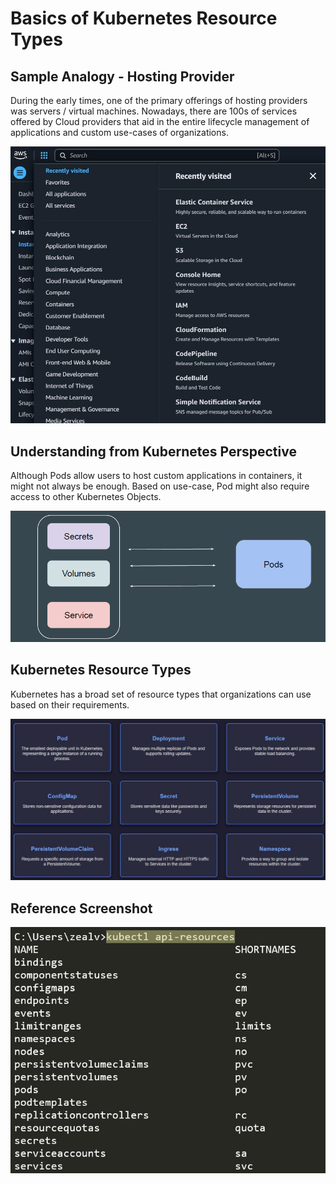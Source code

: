 # Basics of Kubernetes Resource Types

## Sample Analogy - Hosting Provider

During the early times, one of the primary offerings of hosting providers was
servers / virtual machines.
Nowadays, there are 100s of services offered by Cloud providers that aid in the
entire lifecycle management of applications and custom use-cases of
organizations.

![My Image](images/image1.png)

## Understanding from Kubernetes Perspective

Although Pods allow users to host custom applications in containers, it might not
always be enough.
Based on use-case, Pod might also require access to other Kubernetes Objects.

![My Image](images/image2.png)

## Kubernetes Resource Types

Kubernetes has a broad set of resource types that organizations can use based
on their requirements.

![My Image](images/image3.png)

## Reference Screenshot

![My Image](images/image4.png)